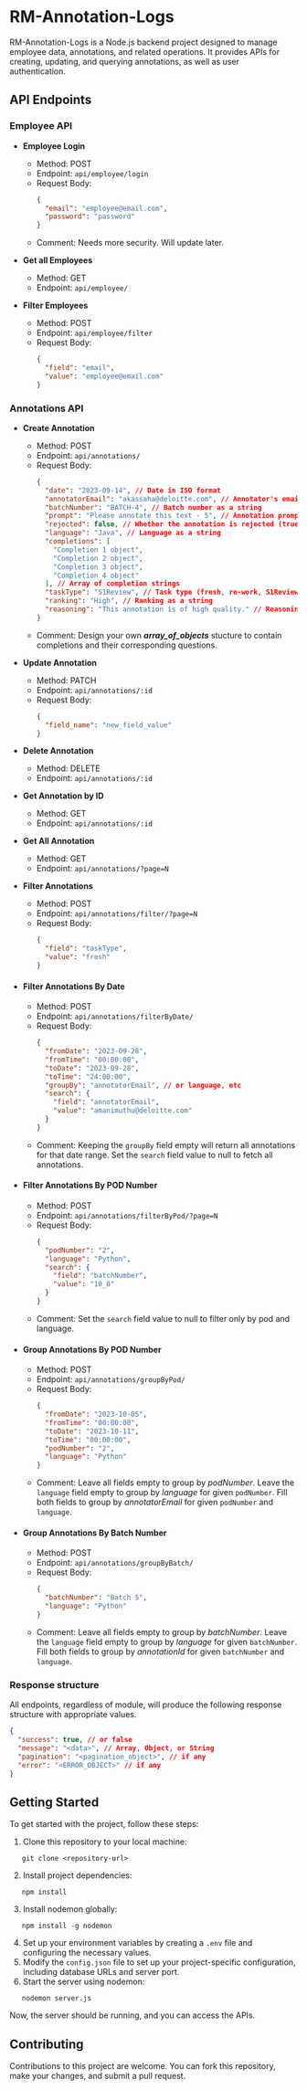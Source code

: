 # RM-Annotation-Logs

RM-Annotation-Logs is a Node.js backend project designed to manage employee data, annotations, and related operations. It provides APIs for creating, updating, and querying annotations, as well as user authentication.

## API Endpoints

### Employee API

- **Employee Login**
  - Method: POST
  - Endpoint: `api/employee/login`
  - Request Body:
    ```json
    {
      "email": "employee@email.com",
      "password": "password"
    }
    ```
  - Comment: Needs more security. Will update later.
- **Get all Employees**

  - Method: GET
  - Endpoint: `api/employee/`

- **Filter Employees**
  - Method: POST
  - Endpoint: `api/employee/filter`
  - Request Body:
    ```json
    {
      "field": "email",
      "value": "employee@email.com"
    }
    ```

### Annotations API

- **Create Annotation**

  - Method: POST
  - Endpoint: `api/annotations/`
  - Request Body:
    ```json
    {
      "date": "2023-09-14", // Date in ISO format
      "annotatorEmail": "akassaha@deloitte.com", // Annotator's email
      "batchNumber": "BATCH-4", // Batch number as a string
      "prompt": "Please annotate this text - 5", // Annotation prompt
      "rejected": false, // Whether the annotation is rejected (true/false)
      "language": "Java", // Language as a string
      "completions": [
        "Completion 1 object",
        "Completion 2 object",
        "Completion 3 object",
        "Completion 4 object"
      ], // Array of completion strings
      "taskType": "S1Review", // Task type (fresh, re-work, S1Review, S2Review)
      "ranking": "High", // Ranking as a string
      "reasoning": "This annotation is of high quality." // Reasoning for the annotation
    }
    ```
  - Comment: Design your own **_array_of_objects_** stucture to contain completions and their corresponding questions.

- **Update Annotation**

  - Method: PATCH
  - Endpoint: `api/annotations/:id`
  - Request Body:
    ```json
    {
      "field_name": "new_field_value"
    }
    ```

- **Delete Annotation**

  - Method: DELETE
  - Endpoint: `api/annotations/:id`

- **Get Annotation by ID**

  - Method: GET
  - Endpoint: `api/annotations/:id`

- **Get All Annotation**

  - Method: GET
  - Endpoint: `api/annotations/?page=N`

- **Filter Annotations**
  - Method: POST
  - Endpoint: `api/annotations/filter/?page=N`
  - Request Body:
    ```json
    {
      "field": "taskType",
      "value": "fresh"
    }
    ```
- #### **Filter Annotations By Date**

  - Method: POST
  - Endpoint: `api/annotations/filterByDate/`
  - Request Body:
    ```json
    {
      "fromDate": "2023-09-28",
      "fromTime": "00:00:00",
      "toDate": "2023-09-28",
      "toTime": "24:00:00",
      "groupBy": "annotatorEmail", // or language, etc
      "search": {
        "field": "annotatorEmail",
        "value": "amanimuthu@deloitte.com"
      }
    }
    ```
  - Comment: Keeping the `groupBy` field empty will return all annotations for that date range. Set the `search` field value to null to fetch all annotations.

- #### **Filter Annotations By POD Number**

  - Method: POST
  - Endpoint: `api/annotations/filterByPod/?page=N`
  - Request Body:
    ```json
    {
      "podNumber": "2",
      "language": "Python",
      "search": {
        "field": "batchNumber",
        "value": "10_0"
      }
    }
    ```
  - Comment: Set the `search` field value to null to filter only by pod and language.

- #### **Group Annotations By POD Number**
  - Method: POST
  - Endpoint: `api/annotations/groupByPod/`
  - Request Body:
    ```json
    {
      "fromDate": "2023-10-05",
      "fromTime": "00:00:00",
      "toDate": "2023-10-11",
      "toTime": "00:00:00",
      "podNumber": "2",
      "language": "Python"
    }
    ```
  - Comment: Leave all fields empty to group by _podNumber_. Leave the `language` field empty to group by _language_ for given `podNumber`. Fill both fields to group by _annotatorEmail_ for given `podNumber` and `language`.
- #### **Group Annotations By Batch Number**
  - Method: POST
  - Endpoint: `api/annotations/groupByBatch/`
  - Request Body:
    ```json
    {
      "batchNumber": "Batch 5",
      "language": "Python"
    }
    ```
  - Comment: Leave all fields empty to group by _batchNumber_. Leave the `language` field empty to group by _language_ for given `batchNumber`. Fill both fields to group by _annotationId_ for given `batchNumber` and `language`.

### Response structure

All endpoints, regardless of module, will produce the following response structure with appropriate values.

```json
{
  "success": true, // or false
  "message": "<data>", // Array, Object, or String
  "pagination": "<pagination_object>", // if any
  "error": "<ERROR_OBJECT>" // if any
}
```

## Getting Started

To get started with the project, follow these steps:

1. Clone this repository to your local machine:

```
   git clone <repository-url>
```

2. Install project dependencies:

```
   npm install
```

3. Install nodemon globally:

```
   npm install -g nodemon
```

4. Set up your environment variables by creating a `.env` file and configuring the necessary values.
5. Modify the `config.json` file to set up your project-specific configuration, including database URLs and server port.
6. Start the server using nodemon:

```
   nodemon server.js
```

Now, the server should be running, and you can access the APIs.

## Contributing

Contributions to this project are welcome. You can fork this repository, make your changes, and submit a pull request.
